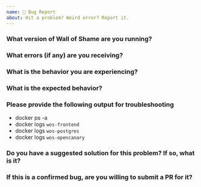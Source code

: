 ```yaml
---
name: 🦟 Bug Report
about: Hit a problem? Weird error? Report it.
---
```


### What version of Wall of Shame are you running?

### What errors (if any) are you receiving?

### What is the behavior you are experiencing?

### What is the expected behavior?

### Please provide the following output for troubleshooting

- docker ps -a
- docker logs `wos-frontend`
- docker logs `wos-postgres`
- docker logs `wos-opencanary`

### Do you have a suggested solution for this problem? If so, what is it?

### If this is a confirmed bug, are you willing to submit a PR for it?